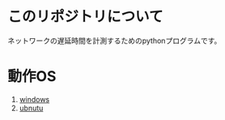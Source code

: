 # このリポジトリについて
ネットワークの遅延時間を計測するためのpythonプログラムです。

# 動作OS
1. [windows](/cmd_win)
1. [ubnutu](/cmd_bunt)
